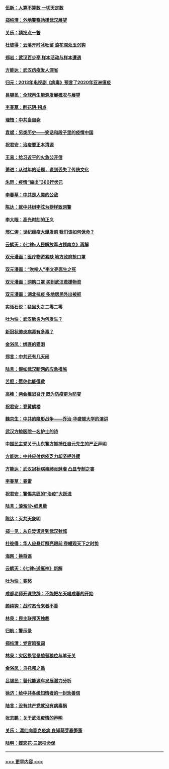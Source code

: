 #### [伍新：人算不算数 一切天定数](../pages/nsc993/n11893372.md?t=02260102) 
#### [郑纯清：外地警察驰援武汉展望](../pages/nsc993/n11893115.md?t=02260102) 
#### [关乐：猜拐点一瞥](../pages/nsc993/n11893020.md?t=02260102) 
#### [杜彼得：云落开时冰吐鉴 浪花深处玉沉钩](../pages/nsc993/n11892107.md?t=02260102) 
#### [郑岩：武汉百步亭 样本活动与样本遭遇](../pages/nsc993/n11892310.md?t=02260102) 
#### [方能达：武汉疠疫发人深省](../pages/nsc993/n11891376.md?t=02260102) 
#### [归元：2013年电视剧《病毒》预言了2020年亚洲瘟疫](../pages/nsc993/n11891126.md?t=02260102) 
#### [吕锡民：全球再生能源发展概况与展望](../pages/nsc993/n11890613.md?t=02260102) 
#### [李春草：醉花阴·拐点](../pages/nsc993/n11890567.md?t=02260102) 
#### [理悟：中共当自毙](../pages/nsc993/n11890559.md?t=02260102) 
#### [袁斌：另类历史——笑话和段子里的疫情中国](../pages/nsc993/n11889243.md?t=02260102) 
#### [祝君安：治疫要正本清源](../pages/nsc993/n11889085.md?t=02260102) 
#### [王易：给习近平的火急公开信](../pages/nsc993/n11888225.md?t=02260102) 
#### [萧进：从过年的话题，说到丢失了传统文化](../pages/nsc993/n11887732.md?t=02260102) 
#### [朱同：疫情“逼出”360行状元](../pages/nsc993/n11887678.md?t=02260102) 
#### [李春草：中共是人类的公敌](../pages/nsc993/n11887656.md?t=02260102) 
#### [陈达：就中共树李弦为榜样致网警](../pages/nsc993/n11887625.md?t=02260102) 
#### [李大眼：高光时刻的正义](../pages/nsc993/n11887585.md?t=02260102) 
#### [邢仁涛：世纪瘟疫大爆发前 我们该如何保命？](../pages/nsc993/n11887535.md?t=02260102) 
#### [云鹤天：《七律▪人民解放军占领南京》再解](../pages/nsc993/n11887524.md?t=02260102) 
#### [双元漫画：医疗物资紧缺 地方政府抢口罩](../pages/nsc993/n11884744.md?t=02260102) 
#### [双元漫画：“吹哨人”李文亮医生之死](../pages/nsc993/n11884705.md?t=02260102) 
#### [双元漫画：网购口罩 买到武汉救援物资](../pages/nsc993/n11884670.md?t=02260102) 
#### [双元漫画：湖北抗疫 多地居民外出被抓](../pages/nsc993/n11884643.md?t=02260102) 
#### [实话石说：猛回头之二零二零](../pages/nsc993/n11883968.md?t=02260102) 
#### [吐为快：武汉肺炎为何发生？](../pages/nsc993/n11882180.md?t=02260102) 
#### [新冠状肺炎病毒有多毒？](../pages/nsc993/n11881790.md?t=02260102) 
#### [金浴凤：绑匪的猫泪](../pages/nsc993/n11880664.md?t=02260102) 
#### [郑言：中共还有几天闹](../pages/nsc993/n11880645.md?t=02260102) 
#### [陆言：假如武汉断网的应急措施](../pages/nsc993/n11880619.md?t=02260102) 
#### [苦胆：愿你也能得救](../pages/nsc993/n11880601.md?t=02260102) 
#### [高峰：两会推迟召开  既为防疫更为防变](../pages/nsc993/n11879977.md?t=02260102) 
#### [祝君安：登黄鹤楼](../pages/nsc993/n11880583.md?t=02260102) 
#### [魏京生：中共的隐形战争——乔治‧华盛顿大学的演讲](../pages/nsc993/n11879765.md?t=02260102) 
#### [武汉方舱医院一名护士的诗](../pages/nsc993/n11878480.md?t=02260102) 
#### [中国民主党关于山东警方抓捕任自元先生的严正声明](../pages/nsc993/n11877506.md?t=02260102) 
#### [方能达：中共应付疠疫乏力却坚拒外援](../pages/nsc993/n11877497.md?t=02260102) 
#### [方能达：武汉冠状病毒肺炎肆虐 凸显专制之害](../pages/nsc993/n11877475.md?t=02260102) 
#### [李春草：春雷](../pages/nsc993/n11876287.md?t=02260102) 
#### [祝君安：警惕共匪的“治疫”大跃进](../pages/nsc993/n11876084.md?t=02260102) 
#### [陆言：浪淘沙•细思量](../pages/nsc993/n11876071.md?t=02260102) 
#### [陈达：灭共天象明](../pages/nsc993/n11876063.md?t=02260102) 
#### [郑一见：从自焚谎言到武汉封城](../pages/nsc993/n11875621.md?t=02260102) 
#### [杜彼得：华人应悬灯照亮跟前 卷幔观天下之时势](../pages/nsc993/n11874822.md?t=02260102) 
#### [海网：换将谣](../pages/nsc993/n11873712.md?t=02260102) 
#### [云鹤天：《七律▪送瘟神》新解](../pages/nsc993/n11873598.md?t=02260102) 
#### [吐为快：春愁](../pages/nsc993/n11872801.md?t=02260102) 
#### [成都老师开课致辞：不能把冬天唱成春的开始](../pages/nsc993/n11872653.md?t=02260102) 
#### [颜纯钩：战时态令来者不善](../pages/nsc993/n11872011.md?t=02260102) 
#### [林泉：民主联邦灭独裁](../pages/nsc993/n11870998.md?t=02260102) 
#### [归航：警示录](../pages/nsc993/n11870963.md?t=02260102) 
#### [郑纯清：党官鸣冤词](../pages/nsc993/n11870938.md?t=02260102) 
#### [林泉：灾区换官是狼替狼位与羊无关](../pages/nsc993/n11870896.md?t=02260102) 
#### [金浴凤：乌托邦之蛊](../pages/nsc993/n11870879.md?t=02260102) 
#### [吕锡民：替代能源车发展潜力分析](../pages/nsc993/n11870656.md?t=02260102) 
#### [徐济：给中共各级知情者的一封劝善信](../pages/nsc993/n11868561.md?t=02260102) 
#### [陆言：没有共产党就没有病毒祸](../pages/nsc993/n11868232.md?t=02260102) 
#### [张志鹏：关于武汉疫情的声明](../pages/nsc993/n11867182.md?t=02260102) 
#### [关乐： 漂红向善克疫病 良知萌芽春笋蓬](../pages/nsc993/n11865710.md?t=02260102) 
#### [陆明：蝶恋花‧三退把命保](../pages/nsc993/n11865673.md?t=02260102) 

----
#### [ >>> 更早内容 <<< ](../indexes/nsc993-earlier.md)
